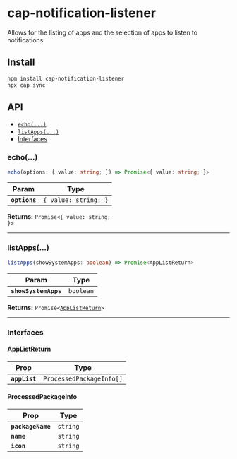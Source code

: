 # cap-notification-listener

Allows for the listing of apps and the selection of apps to listen to notifications

## Install

```bash
npm install cap-notification-listener
npx cap sync
```

## API

<docgen-index>

* [`echo(...)`](#echo)
* [`listApps(...)`](#listapps)
* [Interfaces](#interfaces)

</docgen-index>

<docgen-api>
<!--Update the source file JSDoc comments and rerun docgen to update the docs below-->

### echo(...)

```typescript
echo(options: { value: string; }) => Promise<{ value: string; }>
```

| Param         | Type                            |
| ------------- | ------------------------------- |
| **`options`** | <code>{ value: string; }</code> |

**Returns:** <code>Promise&lt;{ value: string; }&gt;</code>

--------------------


### listApps(...)

```typescript
listApps(showSystemApps: boolean) => Promise<AppListReturn>
```

| Param                | Type                 |
| -------------------- | -------------------- |
| **`showSystemApps`** | <code>boolean</code> |

**Returns:** <code>Promise&lt;<a href="#applistreturn">AppListReturn</a>&gt;</code>

--------------------


### Interfaces


#### AppListReturn

| Prop          | Type                                |
| ------------- | ----------------------------------- |
| **`appList`** | <code>ProcessedPackageInfo[]</code> |


#### ProcessedPackageInfo

| Prop              | Type                |
| ----------------- | ------------------- |
| **`packageName`** | <code>string</code> |
| **`name`**        | <code>string</code> |
| **`icon`**        | <code>string</code> |

</docgen-api>
